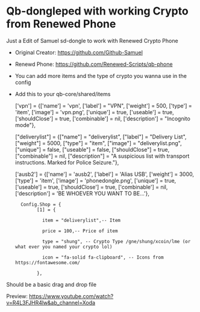 # Qb-dongleped with working Crypto from Renewed Phone
Just a Edit of Samuel sd-dongle to work with Renewed Crypto Phone


- Original Creator: https://github.com/Github-Samuel

- Renewd Phone: https://github.com/Renewed-Scripts/qb-phone


- You can add more items and the type of crypto you wanna use in the config 

- Add this to your qb-core/shared/items

	['vpn']				  		  	= {['name'] = 'vpn',							['label'] = "VPN",						['weight'] = 500,		['type'] = 'item',		['image'] = 'vpn.png',						['unique'] = true,		['useable'] = true,		['shouldClose'] = true,	   ['combinable'] = nil,   ['description'] = "Incognito mode"},

	["deliverylist"]				 = {["name"] = "deliverylist", 					["label"] = "Delivery List",			["weight"] = 5000, 		["type"] = "item", 		["image"] = "deliverylist.png", 		["unique"] = false, 	["useable"] = false, 	["shouldClose"] = true,    ["combinable"] = nil,   ["description"] = "A suspicious list with transport instructions. Marked for Police Seizure."},

	['ausb2']                       = {['name'] = 'ausb2',                          ['label'] = 'Alias USB',                ['weight'] = 3000,      ['type'] = 'item',      ['image'] = 'phonedongle.png',      	['unique'] = true,      ['useable'] = true,     ['shouldClose'] = true,   ['combinable'] = nil,   ['description'] = 'BE WHOEVER YOU WANT TO BE...'},





 
        Config.Shop = {
              [1] = {
  
                item = "deliverylist",-- Item 
        
                price = 100,-- Price of item   
        
                type = "shung", -- Crypto Type /gne/shung/xcoin/lme (or what ever you named your crypto lol)  
        
                icon = "fa-solid fa-clipboard", -- Icons from https://fontawesome.com/
        
              },
   

Should be a basic drag and drop file

Preview:
https://www.youtube.com/watch?v=R4L3FJHR4lw&ab_channel=Xoda
